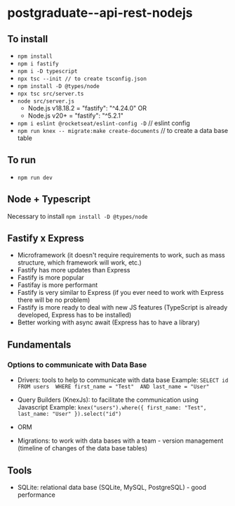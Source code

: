 # postgraduate--api-rest-nodejs

## To install
- `npm install`
- `npm i fastify`
- `npm i -D typescript`
- `npx tsc --init // to create tsconfig.json`
- `npm install -D @types/node`
- `npx tsc src/server.ts`
- `node src/server.js`
    - Node.js v18.18.2 = "fastify": "^4.24.0"
        OR
    - Node.js v20+ = "fastify": "^5.2.1"
- `npm i eslint @rocketseat/eslint-config -D` // eslint config
- `npm run knex -- migrate:make create-documents` // to create a data base table

## To run
- `npm run dev`

## Node + Typescript
Necessary to install `npm install -D @types/node`

## Fastify x Express

- Microframework (it doesn't require requirements to work, such as mass structure, which framework will work, etc.)
- Fastify has more updates than Express
- Fastify is more popular
- Fastifay is more performant
- Fastify is very similar to Express (if you ever need to work with Express there will be no problem)
- Fastify is more ready to deal with new JS features (TypeScript is already developed, Express has to be installed)
- Better working with async await (Express has to have a library)

## Fundamentals
### Options to communicate with Data Base
- Drivers: tools to help to communicate with data base 
    Example: 
        `SELECT id 
        FROM users 
        WHERE first_name = "Test" 
            AND last_name = "User"`
- Query Builders (KnexJs): to facilitate the communication using Javascript 
    Example: 
        `knex("users").where({
            first_name: "Test",
            last_name: "User"
        }).select("id")` 
- ORM

- Migrations: to work with data bases with a team - version management (timeline of changes of the data base tables)

## Tools

- SQLite: relational data base (SQLite, MySQL, PostgreSQL) - good performance
